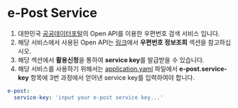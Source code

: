 # e-Post Service
1. 대한민국 [공공데이터포털](https://www.data.go.kr/)의 Open API를 이용한 우편번호 검색 서비스 입니다.
2. 해당 서비스에서 사용된 Open API는 [링크](https://www.data.go.kr/dataset/15005912/openapi.do)에서 **우편번호 정보조회** 섹션을 참고하십시오.
3. 해당 섹션에서 **활용신청**을 통하여 **service key**를 발급받을 수 있습니다.
4. 해당 서비스를 사용하기 위해서는 [application.yaml](src/main/resources/application.yaml) 파일에서 **e-post.service-key** 항목에 3번 과정에서 얻어낸 service key를 입력하여야 합니다.
```yaml
e-post:
  service-key: 'input your e-post service key...'
```